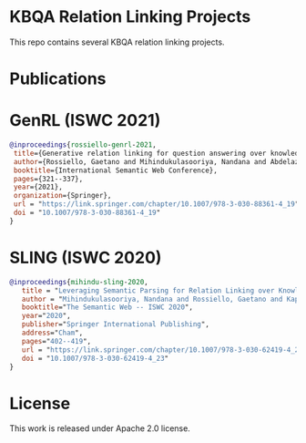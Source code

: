# KBQA Relation Linking Projects

This repo contains several KBQA relation linking projects.

 # Publications

# GenRL (ISWC 2021)

 ```bibtex
@inproceedings{rossiello-genrl-2021,
  title={Generative relation linking for question answering over knowledge bases},
  author={Rossiello, Gaetano and Mihindukulasooriya, Nandana and Abdelaziz, Ibrahim and Bornea, Mihaela and Gliozzo, Alfio and Naseem, Tahira and Kapanipathi, Pavan},
  booktitle={International Semantic Web Conference},
  pages={321--337},
  year={2021},
  organization={Springer},
  url = "https://link.springer.com/chapter/10.1007/978-3-030-88361-4_19",
  doi = "10.1007/978-3-030-88361-4_19"
}
```

# SLING (ISWC 2020)
 
 ```bibtex
@inproceedings{mihindu-sling-2020,
    title = "Leveraging Semantic Parsing for Relation Linking over Knowledge Bases",
    author = "Mihindukulasooriya, Nandana and Rossiello, Gaetano and Kapanipathi, Pavan and Abdelaziz, Ibrahim and Ravishankar, Srinivas and Yu, Mo and Gliozzo, Alfio and Roukos, Salim and Gray, Alexander",
    booktitle="The Semantic Web -- ISWC 2020",
    year="2020",
    publisher="Springer International Publishing",
    address="Cham",
    pages="402--419",
    url = "https://link.springer.com/chapter/10.1007/978-3-030-62419-4_23",
    doi = "10.1007/978-3-030-62419-4_23"
}
```
 
 # License
  
 This work is released under Apache 2.0 license.
